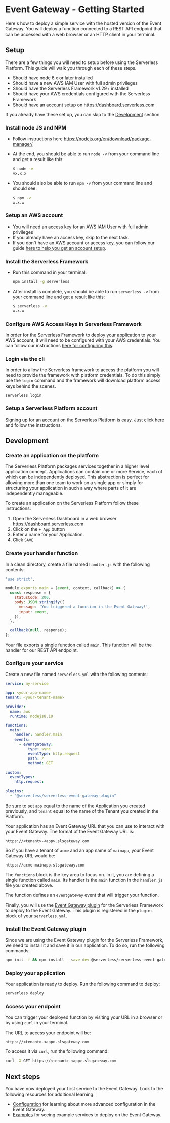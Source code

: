 # Event Gateway - Getting Started

Here's how to deploy a simple service with the hosted version of the Event Gateway. You will deploy a function connected to a REST API endpoint that can be accessed with a web browser or an HTTP client in your terminal.

## Setup

There are a few things you will need to setup before using the Serverless Platform. This guide will walk you through each of these steps.

* Should have node 6.x or later installed
* Should have a new AWS IAM User with full admin privileges
* Should have the Serverless Framework v1.29+ installed
* Should have your AWS credentials configured with the Serverless Framework
* Should have an account setup on https://dashboard.serverless.com

If you already have these set up, you can skip to the [Development](#development) section.

### Install node JS and NPM

* Follow instructions here https://nodejs.org/en/download/package-manager/
* At the end, you should be able to run `node -v` from your command line and get a result like this:

	```sh
	$ node -v
	vx.x.x
	```


* You should also be able to run `npm -v` from your command line and should see:

	```sh
	$ npm -v
	x.x.x
	```

### Setup an AWS account

* You will need an access key for an AWS IAM User with full admin privileges
* If you already have an access key, skip to the next task.
* If you don't have an AWS account or access key, you can follow our guide [here to help you get an account setup](./..//setup-aws-account.md).

### Install the Serverless Framework

* Run this command in your terminal:

	```sh
	npm install -g serverless
	```

* After install is complete, you should be able to run `serverless -v` from your command line and get a result like this:

	```sh
	$ serverless -v
	x.x.x
	```

### Configure AWS Access Keys in Serverless Framework
In order for the Serverless Framework to deploy your application to your AWS account, it will need to be configured with your AWS credentials. You can follow our instructions [here for configuring this](./setup-aws-account.md#using-aws-access-keys).

### Login via the cli
In order to allow the Serverless framework to access the platform you will need to provide the framework with platform credentials. To do this simply use the `login` command and the framework will download platform access keys behind the scenes.

```sh
serverless login
```

### Setup a Serverless Platform account

Signing up for an account on the Serverless Platform is easy. Just click [here](https://dashboard.serverless.com) and follow the instructions.

## Development

### Create an application on the platform

The Serverless Platform packages services together in a higher level application concept. Applications can contain one or more Service, each of which can be independently deployed. This abstraction is perfect for allowing more than one team to work on a single app or simply for structuring your application in such a way where parts of it are independently manageable.

To create an application on the Serverless Platform follow these instructions:

1. Open the Serverless Dashboard in a web browser https://dashboard.serverless.com
2. Click on the `+ App` button
3. Enter a name for your Application.
4. Click `SAVE`

### Create your handler function

In a clean directory, create a file named `handler.js` with the following contents:

```javascript
'use strict';

module.exports.main = (event, context, callback) => {
  const response = {
    statusCode: 200,
    body: JSON.stringify({
      message: 'You triggered a function in the Event Gateway!',
      input: event,
    }),
  };

  callback(null, response);
};
```

Your file exports a single function called `main`. This function will be the handler for our REST API endpoint.

### Configure your service

Create a new file named `serverless.yml` with the following contents:

```yml
service: my-service

app: <your-app-name>
tenant: <your-tenant-name>

provider:
  name: aws
  runtime: nodejs8.10

functions:
  main:
    handler: handler.main
    events:
      - eventgateway:
          type: sync
          eventType: http.request
          path: /
          method: GET

custom:
  eventTypes:
    http.request:
          
plugins:
  - "@serverless/serverless-event-gateway-plugin"
```

Be sure to set `app` equal to the name of the Application you created previously, and `tenant` equal to the name of the Tenant you created in the Platform.

Your application has an Event Gateway URL that you can use to interact with your Event Gateway. The format of the Event Gateway URL is:

```
https://<tenant>-<app>.slsgateway.com
```

So if you have a tenant of `acme` and an app name of `mainapp`, your Event Gateway URL would be:

```
https://acme-mainapp.slsgateway.com
```

The `functions` block is the key area to focus on. In it, you are defining a single function called `main`. Its handler is the `main` function in the `handler.js` file you created above.

The function defines an `eventgateway` event that will trigger your function.

Finally, you will use the [Event Gateway plugin](https://github.com/serverless/serverless-event-gateway-plugin) for the Serverless Framework to deploy to the Event Gateway. This plugin is registered in the `plugins` block of your `serverless.yml`. 

### Install the Event Gateway plugin

Since we are using the Event Gateway plugin for the Serverless Framework, we need to install it and save it in our application. To do so, run the following commands:

```bash
npm init -f && npm install --save-dev @serverless/serverless-event-gateway-plugin
```

### Deploy your application

Your application is ready to deploy. Run the following command to deploy:

```bash
serverless deploy
```

### Access your endpoint

You can trigger your deployed function by visiting your URL in a browser or by using `curl` in your terminal.

The URL to access your endpoint will be:

```
https://<tenant>-<app>.slsgateway.com
```

To access it via `curl`, run the following command:

```bash
curl -X GET https://<tenant>-<app>.slsgateway.com
```

## Next steps

You have now deployed your first service to the Event Gateway. Look to the following resources for additional learning:

- [Configuration](./configuration.md) for learning about more advanced configuration in the Event Gateway.
- [Examples](../../examples) for seeing example services to deploy on the Event Gateway.
